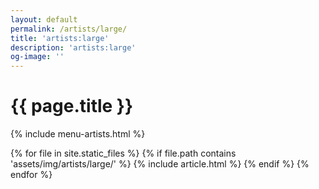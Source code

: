 ```yaml
---
layout: default
permalink: /artists/large/
title: 'artists:large'
description: 'artists:large'
og-image: ''
---
```


# {{ page.title }}

{% include menu-artists.html %}

<section>
  {% for file in site.static_files %}
    {% if file.path contains 'assets/img/artists/large/' %}
      {% include article.html %}
    {% endif %}
  {% endfor %}
</section>

